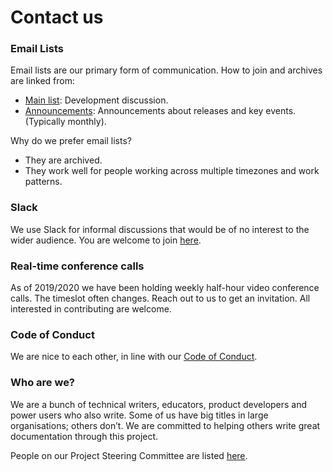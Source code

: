 # Contact us

### Email Lists
Email lists are our primary form of communication. How to join and archives are linked from:

* [Main list](https://thegooddocsproject.groups.io/g/main): Development discussion.
* [Announcements](https://thegooddocsproject.groups.io/g/announce): Announcements about releases and key events. (Typically monthly).

Why do we prefer email lists?

* They are archived.
* They work well for people working across multiple timezones and work patterns.

### Slack

We use Slack for informal discussions that would be of no interest to the wider audience. You are welcome to join [here](https://join.slack.com/t/thegooddocs/shared_invite/enQtODkyNjI5MDc0NjE0LTUyNGFiZmU1MjIzNDMwN2E3NmQwODQwZmRkYWI5MDhlMzdjYzg4Nzg4YjM3ODA0NGE4MTgyYzdkMGViMTI2MDM).

### Real-time conference calls

As of 2019/2020 we have been holding weekly half-hour video conference calls. The timeslot often changes. Reach out to us to get an invitation. All interested in contributing are welcome.

### Code of Conduct

We are nice to each other, in line with our [Code of Conduct](https://github.com/thegooddocsproject/governance/blob/master/CodeOfConduct.md).

### Who are we?

We are a bunch of technical writers, educators, product developers and power users who also write. Some of us have big titles in large organisations; others don’t. We are committed to helping others write great documentation through this project.

People on our Project Steering Committee are listed [here](https://github.com/thegooddocsproject/governance/blob/master/ProjectSteeringCommittee.md).
